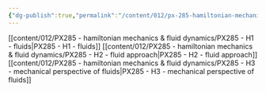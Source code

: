 ```yaml
---
{"dg-publish":true,"permalink":"/content/012/px-285-hamiltonian-mechanics-and-fluid-dynamics/h-introduction/","noteIcon":"1","created":"2025-01-09T14:08:51.315+00:00","updated":"2025-01-09T14:42:35.573+00:00"}
---
```


[[content/012/PX285 - hamiltonian mechanics & fluid dynamics/PX285 - H1 - fluids\|PX285 - H1 - fluids]]
[[content/012/PX285 - hamiltonian mechanics & fluid dynamics/PX285 - H2 - fluid approach\|PX285 - H2 - fluid approach]]
[[content/012/PX285 - hamiltonian mechanics & fluid dynamics/PX285 - H3 - mechanical perspective of fluids\|PX285 - H3 - mechanical perspective of fluids]]
